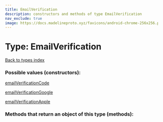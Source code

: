 ```yaml
---
title: EmailVerification
description: constructors and methods of type EmailVerification
nav_exclude: true
image: https://docs.madelineproto.xyz/favicons/android-chrome-256x256.png
---
```

# Type: EmailVerification
[Back to types index](index.html)



### Possible values (constructors):

[emailVerificationCode](/API_docs/constructors/emailVerificationCode.html)  

[emailVerificationGoogle](/API_docs/constructors/emailVerificationGoogle.html)  

[emailVerificationApple](/API_docs/constructors/emailVerificationApple.html)  



### Methods that return an object of this type (methods):



